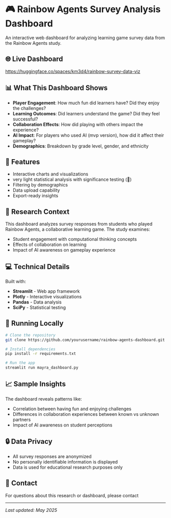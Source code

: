
# 🎮 Rainbow Agents Survey Analysis Dashboard

An interactive web dashboard for analyzing learning game survey data from the Rainbow Agents study.

## 🌐 Live Dashboard
https://huggingface.co/spaces/km3d4/rainbow-survey-data-viz


## 📊 What This Dashboard Shows

- **Player Engagement**: How much fun did learners have? Did they enjoy the challenges?
- **Learning Outcomes**: Did learners understand the game? Did they feel successful?
- **Collaboration Effects**: How did playing with others impact the experience?
- **AI Impact**: For players who used AI (mvp version), how did it affect their gameplay?
- **Demographics**: Breakdown by grade level, gender, and ethnicity

## 🚀 Features

- Interactive charts and visualizations
- very light statistical analysis with significance testing (🧂)
- Filtering by demographics
- Data upload capability
- Export-ready insights

## 🎯 Research Context

This dashboard analyzes survey responses from students who played Rainbow Agents, a collaborative learning game. The study examines:
- Student engagement with computational thinking concepts
- Effects of collaboration on learning
- Impact of AI awareness on gameplay experience

## 💻 Technical Details

Built with:
- **Streamlit** - Web app framework
- **Plotly** - Interactive visualizations  
- **Pandas** - Data analysis
- **SciPy** - Statistical testing

## 📁 Running Locally

```bash
# Clone the repository
git clone https://github.com/yourusername/rainbow-agents-dashboard.git

# Install dependencies
pip install -r requirements.txt

# Run the app
streamlit run mayra_dashboard.py
```

## 📈 Sample Insights

The dashboard reveals patterns like:
- Correlation between having fun and enjoying challenges
- Differences in collaboration experiences between known vs unknown partners
- Impact of AI awareness on student perceptions

## 🔒 Data Privacy

- All survey responses are anonymized
- No personally identifiable information is displayed
- Data is used for educational research purposes only

## 🤝 Contact

For questions about this research or dashboard, please contact 

---

*Last updated: May 2025*
